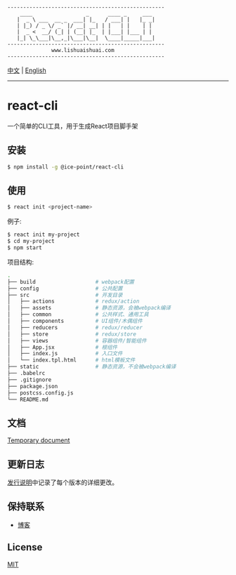 ```
--------------------------------------------------
    ____                 _      ____ _     ___
   |  _ \ ___  __ _  ___| |_   / ___| |   |_ _|
   | |_) / _ \/ _` |/ __| __| | |   | |    | |
   |  _ <  __/ (_| | (__| |_  | |___| |___ | |
   |_| \_\___|\__,_|\___|\__|  \____|_____|___|   
--------------------------------------------------
              www.lishuaishuai.com
--------------------------------------------------
```

[中文](https://github.com/li-shuaishuai/react-cli/blob/master/README.md) | [English](https://github.com/li-shuaishuai/react-cli/blob/master/README-us.md)

---

# react-cli

一个简单的CLI工具，用于生成React项目脚手架

## 安装

```bash
$ npm install -g @ice-point/react-cli
```

## 使用

```bash
$ react init <project-name>
```

例子:

```bash
$ react init my-project
$ cd my-project
$ npm start
```

项目结构:

```bash
.
├── build                   # webpack配置
├── config                  # 公共配置
├── src                     # 开发目录
│   ├── actions             # redux/action
│   ├── assets              # 静态资源，会被webpack编译
│   ├── common              # 公共样式、通用工具
│   ├── components          # UI组件/木偶组件
│   ├── reducers            # redux/reducer
│   ├── store               # redux/store
│   ├── views               # 容器组件/智能组件
│   ├── App.jsx             # 根组件
│   ├── index.js            # 入口文件
│   └── index.tpl.html      # html模板文件
├── static                  # 静态资源，不会被webpack编译
├── .babelrc
├── .gitignore
├── package.json
├── postcss.config.js
└── README.md
```

## 文档

[Temporary document](https://www.lishuaishuai.com/notice/943.html)

## 更新日志

[发行说明](https://github.com/li-shuaishuai/react-cli/releases)中记录了每个版本的详细更改。

## 保持联系

+ [博客](https://www.lishuaishuai.com)

## License

[MIT](https://github.com/li-shuaishuai/react-cli/blob/master/LICENSE)